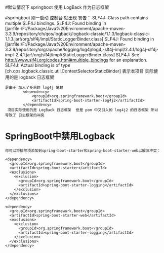 #默认情况下  springboot 使用 LogBack 作为日志框架


#springboot 刚一启动 控制台 就出现 警告：
    SLF4J: Class path contains multiple SLF4J bindings.
    SLF4J: Found binding in [jar:file:/F:/Package/Java%20Environment/apache-maven-3.3.9/repository/ch/qos/logback/logback-classic/1.1.3/logback-classic-1.1.3.jar!/org/slf4j/impl/StaticLoggerBinder.class]
    SLF4J: Found binding in [jar:file:/F:/Package/Java%20Environment/apache-maven-3.3.9/repository/org/apache/logging/log4j/log4j-slf4j-impl/2.4.1/log4j-slf4j-impl-2.4.1.jar!/org/slf4j/impl/StaticLoggerBinder.class]
    SLF4J: See http://www.slf4j.org/codes.html#multiple_bindings for an explanation.
    SLF4J: Actual binding is of type [ch.qos.logback.classic.util.ContextSelectorStaticBinder]   表示本项目 实际使用的是 logback 日志框架
    
    
    是由于 加入了多余的 log4j 依赖
            <dependency>
                <groupId>org.springframework.boot</groupId>
                <artifactId>spring-boot-starter-log4j2</artifactId>
            </dependency>
     项目实际使用的是 LogBack 日志框架  但是 pom 中又引入的 log4j2 的日志框架 所以导致了 日志框架的冲突   
     
     
     
# SpringBoot中禁用Logback

    你可以将排除项添加到spring-boot-starter和spring-boot-starter-web以解决冲突：
    
    <dependency>
      <groupId>org.springframework.boot</groupId>
      <artifactId>spring-boot-starter</artifactId>
      <exclusions>
        <exclusion>
          <groupId>org.springframework.boot</groupId>
          <artifactId>spring-boot-starter-logging</artifactId>
        </exclusion>
      </exclusions>
    </dependency>
    
    <dependency>
      <groupId>org.springframework.boot</groupId>
      <artifactId>spring-boot-starter-web</artifactId>
      <exclusions>
        <exclusion>
          <groupId>org.springframework.boot</groupId>
          <artifactId>spring-boot-starter-logging</artifactId>
        </exclusion>
      </exclusions>
    </dependency>
